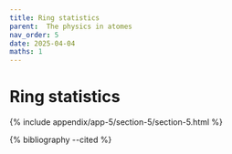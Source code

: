 ```yaml
---
title: Ring statistics
parent:  The physics in atomes
nav_order: 5
date: 2025-04-04
maths: 1
---
```


# Ring statistics


{% include appendix/app-5/section-5/section-5.html %}

{% bibliography --cited %}

